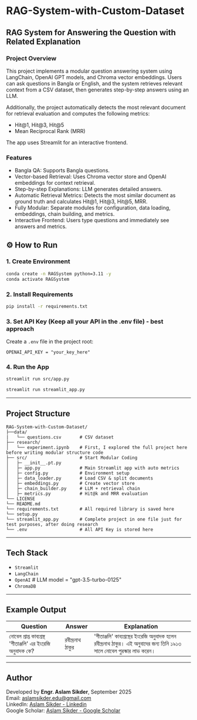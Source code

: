 # RAG-System-with-Custom-Dataset

## RAG System for Answering the Question with Related Explanation

### Project Overview
This project implements a modular question answering system using LangChain, OpenAI GPT models, and Chroma vector embeddings. Users can ask questions in Bangla or English, and the system retrieves relevant context from a CSV dataset, then generates step-by-step answers using an LLM.

Additionally, the project automatically detects the most relevant document for retrieval evaluation and computes the following metrics:

* Hit@1, Hit@3, Hit@5
* Mean Reciprocal Rank (MRR)

The app uses Streamlit for an interactive frontend.

### Features
* Bangla QA: Supports Bangla questions.
* Vector-based Retrieval: Uses Chroma vector store and OpenAI embeddings for context retrieval.
* Step-by-step Explanations: LLM generates detailed answers.
* Automatic Retrieval Metrics: Detects the most similar document as ground truth and calculates Hit@1, Hit@3, Hit@5, MRR.
* Fully Modular: Separate modules for configuration, data loading, embeddings, chain building, and metrics.
* Interactive Frontend: Users type questions and immediately see answers and metrics.

## ⚙️ How to Run

### 1. Create Environment
```bash
conda create -n RAGSystem python=3.11 -y
conda activate RAGSystem
```

### 2. Install Requirements
```bash
pip install -r requirements.txt
```
### 3. Set API Key (Keep all your API in the .env file) - best approach
Create a `.env` file in the project root:
```
OPENAI_API_KEY = "your_key_here"
```

### 4. Run the App
```bash
streamlit run src/app.py

streamlit run streamlit_app.py
```

---

## Project Structure

```
RAG-System-with-Custom-Dataset/
├──data/
|   └── questions.csv       # CSV dataset
├── research/
│   └── experiment.ipynb    # First, I explored the full project here before writing modular structure code
├── src/                    # Start Modular Coding
│   ├─ __init__.pt.py
│   ├─ app.py               # Main Streamlit app with auto metrics
│   ├─ config.py            # Environment setup
│   ├─ data_loader.py       # Load CSV & split documents
│   ├─ embeddings.py        # Create vector store
│   ├─ chain_builder.py     # LLM + retrieval chain
│   ├─ metrics.py           # Hit@k and MRR evaluation         
└── LICENSE
└── README.md
└── requirements.txt        # All required library is saved here
└── setup.py
└── streamlit_app.py        # Complete project in one file just for test purposes, after doing research  
└── .env                    # All API Key is stored here
```

---

## Tech Stack

- `Streamlit`
- `LangChain`
- `OpenAI`     # LLM model = "gpt-3.5-turbo-0125"
- `ChromaDB`
---

## Example Output

| Question                                            | Answer        | Explanation                                     |
|-----------------------------------------------------|---------------|-------------------------------------------------|
| নোবেল প্রাপ্ত কাব্যগ্রন্থ 'গীতাঞ্জলি' এর ইংরেজি অনুবাদক কে? | রবীন্দ্রনাথ ঠাকুর  | 'গীতাঞ্জলি' কাব্যগ্রন্থের ইংরেজি অনুবাদক হলেন রবীন্দ্রনাথ ঠাকুর। এই অনুবাদের জন্য তিনি ১৯১৩ সালে নোবেল পুরস্কার লাভ করেন। |

---

## Author
Developed by **Engr. Aslam Sikder**, September 2025  
Email: [aslamsikder.edu@gmail.com](mailto:aslamsikder.edu@gmail.com)  
LinkedIn: [Aslam Sikder - Linkedin](https://www.linkedin.com/in/aslamsikder)  
Google Scholar: [Aslam Sikder - Google Scholar](https://scholar.google.com/citations?hl=en&user=Ip1qQi8AAAAJ)
